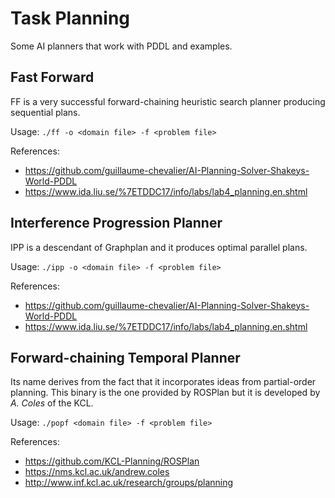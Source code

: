 
# Task Planning

Some AI planners that work with PDDL and examples.

## Fast Forward

FF is a very successful forward-chaining heuristic search planner producing sequential plans.

Usage: `./ff -o <domain file> -f <problem file>`

References: 
* https://github.com/guillaume-chevalier/AI-Planning-Solver-Shakeys-World-PDDL
* https://www.ida.liu.se/%7ETDDC17/info/labs/lab4_planning.en.shtml

## Interference Progression Planner

IPP is a descendant of Graphplan and it produces optimal parallel plans.

Usage: `./ipp -o <domain file> -f <problem file>`

References: 
* https://github.com/guillaume-chevalier/AI-Planning-Solver-Shakeys-World-PDDL
* https://www.ida.liu.se/%7ETDDC17/info/labs/lab4_planning.en.shtml

## Forward-chaining Temporal Planner 

Its name derives from the fact that it incorporates ideas from partial-order planning. This binary is the one provided by ROSPlan but it is developed by _A. Coles_ of the KCL. 

Usage: `./popf <domain file> -f <problem file>`

References: 
* https://github.com/KCL-Planning/ROSPlan
* https://nms.kcl.ac.uk/andrew.coles
* http://www.inf.kcl.ac.uk/research/groups/planning

